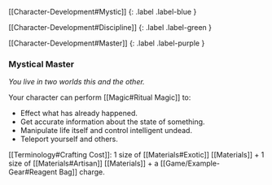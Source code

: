 
[[Character-Development#Mystic]]
{: .label .label-blue }

[[Character-Development#Discipline]]
{: .label .label-green }

[[Character-Development#Master]]
{: .label .label-purple }
### Mystical Master
*You live in two worlds this and the other.*

Your character can perform [[Magic#Ritual Magic]] to:
- Effect what has already happened.
- Get accurate information about the state of something.
- Manipulate life itself and control intelligent undead.
- Teleport yourself and others.

[[Terminology#Crafting Cost]]: 1 size of [[Materials#Exotic]] [[Materials]] + 1 size of [[Materials#Artisan]] [[Materials]] + a [[Game/Example-Gear#Reagent Bag]] charge.